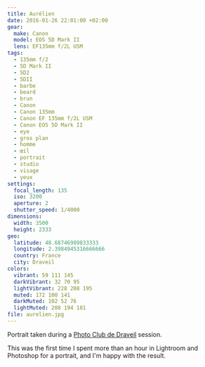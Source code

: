 ```yaml
---
title: Aurélien
date: 2016-01-26 22:01:00 +02:00
gear:
  make: Canon
  model: EOS 5D Mark II
  lens: EF135mm f/2L USM
tags:
  - 135mm f/2
  - 5D Mark II
  - 5D2
  - 5DII
  - barbe
  - beard
  - brun
  - Canon
  - Canon 135mm
  - Canon EF 135mm f/2L USM
  - Canon EOS 5D Mark II
  - eye
  - gros plan
  - homme
  - œil
  - portrait
  - studio
  - visage
  - yeux
settings:
  focal_length: 135
  iso: 3200
  aperture: 2
  shutter_speed: 1/4000
dimensions:
  width: 3500
  height: 2333
geo:
  latitude: 48.68746989833333
  longitude: 2.3984945316666666
  country: France
  city: Draveil
colors:
  vibrant: 59 111 145
  darkVibrant: 32 70 95
  lightVibrant: 228 208 195
  muted: 172 100 141
  darkMuted: 102 52 76
  lightMuted: 208 194 181
file: aurelien.jpg
---
```


Portrait taken during a <a href="https://photo-club-draveil.fr/">Photo Club de Draveil</a> session.

This was the first time I spent more than an hour in Lightroom and Photoshop for a portrait, and I'm happy with the result.
